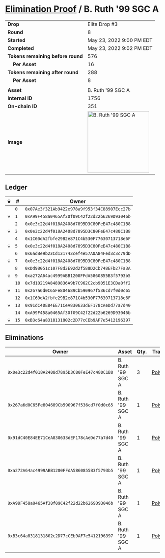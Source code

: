# [Elimination Proof](./readme.md) / B. Ruth &#039;99 SGC A

|||
|---|---|
| **Drop** | Elite Drop #3 |
| **Round** | 8 |
| **Started** | May 23, 2022 9:00 PM EDT |
| **Completed** | May 23, 2022 9:02 PM EDT |
| **Tokens remaining before round** | 576 |
| **&nbsp;&nbsp;&nbsp;&nbsp;Per Asset** | 16 |
| **Tokens remaining after round** | 288 |
| **&nbsp;&nbsp;&nbsp;&nbsp;Per Asset** | 8 |
| | |
| **Asset** | B. Ruth &#039;99 SGC A |
| **Internal ID** | 1756 |
| **On-chain ID** | 351 |
| **Image** | <img src="https://tcdn.blokpax.com/9648a5d9-1878-400c-b896-8bb33b67464f/aac7e3dbb9cf9662e44a94300e573a6cd408fdc6c78d9188188de3b959c4a37b.png" height="200" alt="B. Ruth &#039;99 SGC A" /> |

## Ledger

| 💀 | # | Owner |
| --- | --- | --- |
|  | `0` | `0x07Ae3f321Ab9422e978a9f953f34C88907Ecc27b` |
| 💀 | `1` | `0xA99F458a0465Af30f09C42f22d22b6269D93046b` |
|  | `2` | `0x0e3c22d4f018A2408d7895D3C80FeE47c480C1B8` |
| 💀 | `3` | `0x0e3c22d4f018A2408d7895D3C80FeE47c480C1B8` |
|  | `4` | `0x1C60dA2fbfe29B2e871C4b530F77630713718e6F` |
| 💀 | `5` | `0x0e3c22d4f018A2408d7895D3C80FeE47c480C1B8` |
|  | `6` | `0x6adBe9b23Cd131743cef4e57A0A84Fed3c3c79dD` |
| 💀 | `7` | `0x0e3c22d4f018A2408d7895D3C80FeE47c480C1B8` |
|  | `8` | `0xDd98051c107F8d3E92d2f588D2Cb748EFb27Fa3A` |
| 💀 | `9` | `0xa272A64ac4999ABB1200FFdA5860855B3f5793b5` |
|  | `10` | `0x7d10219A8489836A9b7C962C2cb9051E3CDa0ff2` |
| 💀 | `11` | `0x267a6d0C65Fe804689Cb590967f536cd7f0d0c65` |
|  | `12` | `0x1C60dA2fbfe29B2e871C4b530F77630713718e6F` |
| 💀 | `13` | `0x91dC40E84EE71CeA830633dEF178cAeDd77a7d40` |
|  | `14` | `0xA99F458a0465Af30f09C42f22d22b6269D93046b` |
| 💀 | `15` | `0xB3c64a8318131802c2D77cCEb9AF7e5412196397` |


## Eliminations

| Owner | Asset | Qty. | Transaction |
| --- | --- | --- | --- |
| `0x0e3c22d4f018A2408d7895D3C80FeE47c480C1B8` | B. Ruth '99 SGC A | 3 | [Polygonscan](https://polygonscan.com/tx/0xaf88ed7d144eba229ced99fdcb79f39bd03c2bdda2bfff43ffc3d2937580661f) |
| `0x267a6d0C65Fe804689Cb590967f536cd7f0d0c65` | B. Ruth '99 SGC A | 1 | [Polygonscan](https://polygonscan.com/tx/0xca043437adcc127ac9ef83f04943fbf6595706dc75e8c52626563630654ad9ea) |
| `0x91dC40E84EE71CeA830633dEF178cAeDd77a7d40` | B. Ruth '99 SGC A | 1 | [Polygonscan](https://polygonscan.com/tx/0x9c0d4628e12a38b24c1f250b090f39dae33362d83d4d060b3a0e770dd7600553) |
| `0xa272A64ac4999ABB1200FFdA5860855B3f5793b5` | B. Ruth '99 SGC A | 1 | [Polygonscan](https://polygonscan.com/tx/0x87f92287f0b75fbbfe5b8f7ca8d6bec3d95a67fed564fcadbd165f99e212c7ad) |
| `0xA99F458a0465Af30f09C42f22d22b6269D93046b` | B. Ruth '99 SGC A | 1 | [Polygonscan](https://polygonscan.com/tx/0x9d7a21747a391bc2d9d3681e8827b2046232beb54ab4312ec0f4bb5e8aae38b7) |
| `0xB3c64a8318131802c2D77cCEb9AF7e5412196397` | B. Ruth '99 SGC A | 1 | [Polygonscan](https://polygonscan.com/tx/0x75c11c6cf732b595b799723c37e3a8bb658a976faaff48116399faaa10761a92) |
